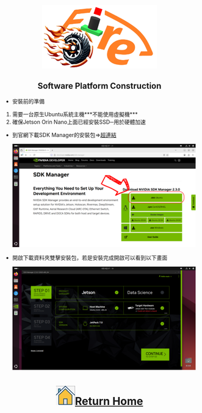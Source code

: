 <div align=center> <img src="../../other/img/logo.png" width=300 alt=" logo"> </div>

## <div align="center">Software Platform Construction </div> 

- 安裝前的準備
<ol>
    <li>需要一台原生Ubuntu系統主機***不能使用虛擬機***</li>
    <li>確保Jetson Orin Nano上面已經安裝SSD─用於硬體加速</li>
</ol>

- 到官網下載SDK Manager的安裝包=>[超連結](https://developer.nvidia.com/sdk-manager)

  <img src="./img/NVIDIA SDK Manager Download Page.png" width=1000>

- 開啟下載資料夾雙擊安裝包，若是安裝完成開啟可以看到以下畫面

  <img src="./img/Start SDK Manager Page.png" width=1000>
# <div align="center">![HOME](../../other/img/home.png)[Return Home](../../)</div> 

